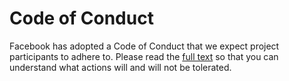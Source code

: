 
# Code of Conduct

Facebook has adopted a Code of Conduct that we expect project participants to adhere to.
Please read the [full text](https://code.facebook.com/pages/876921332402685/open-source-code-of-conduct)
so that you can understand what actions will and will not be tolerated.
